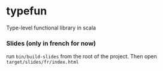 # typefun
Type-level functional library in scala

### Slides (only in french for now)

run `bin/build-slides` from the root of the project.
Then open `target/slides/fr/index.html`
